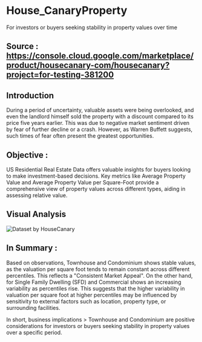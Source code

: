 # House_CanaryProperty
For investors or buyers seeking stability in property values over time

## Source : https://console.cloud.google.com/marketplace/product/housecanary-com/housecanary?project=for-testing-381200

## Introduction
During a period of uncertainty, valuable assets were being overlooked, and even the landlord himself sold the property with a discount compared to its price five years earlier. This was due to negative market sentiment driven by fear of further decline or a crash. However, as Warren Buffett suggests, such times of fear often present the greatest opportunities.

## Objective : 
US Residential Real Estate Data offers valuable insights for buyers looking to make investment-based decisions. Key metrics like Average Property Value and Average Property Value per Square-Foot provide a comprehensive view of property values across different types, aiding in assessing relative value.

## Visual Analysis 
![Dataset by HouseCanary](https://github.com/GITA-2112/House_CanaryProperty/assets/135007275/24345d2d-992c-420d-ad61-e11df2090afe)

## In Summary :
Based on observations, Townhouse and Condominium shows stable values, as the valuation per square foot tends to remain constant across different percentiles. This reflects a "Consistent Market Appeal". On the other hand, for Single Family Dwelling (SFD) and Commercial shows an increasing variability as percentiles rise. This suggests that the higher variability in valuation per square foot at higher percentiles may be influenced by sensitivity to external factors such as location, property type, or surrounding facilities. 

In short, business implications > Townhouse and Condominium are positive considerations for investors or buyers seeking stability in property values over a specific period.
